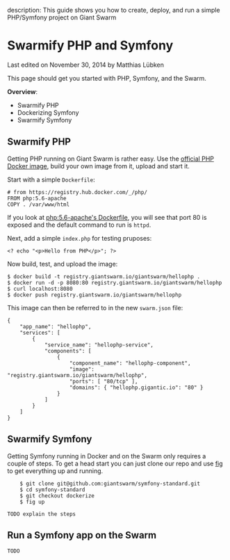 description: This guide shows you how to create, deploy, and run a simple PHP/Symfony project on Giant Swarm

# Swarmify PHP and Symfony

<p class="lastmod">Last edited on November 30, 2014 by Matthias Lübken</p>

This page should get you started with PHP, Symfony, and the Swarm. 

__Overview__:

* Swarmify PHP
* Dockerizing Symfony
* Swarmify Symfony

## Swarmify PHP

Getting PHP running on Giant Swarm is rather easy. Use the [official PHP Docker image](https://registry.hub.docker.com/_/php/), build your own image from it, upload and start it.

Start with a simple `Dockerfile`:

```
# from https://registry.hub.docker.com/_/php/	
FROM php:5.6-apache
COPY . /var/www/html
```

If you look at [php:5.6-apache's Dockerfile](https://github.com/docker-library/php/blob/e19f15271b1cbe9d3e5c9f0c552beca9579f0677/5.6/apache/Dockerfile), you will see that port 80 is exposed and the default command to run is `httpd`.

Next, add a simple `index.php` for testing pruposes:
	
	<? echo "<p>Hello from PHP</p>"; ?>

Now build, test, and upload the image:
	
	$ docker build -t registry.giantswarm.io/giantswarm/hellophp .
	$ docker run -d -p 8080:80 registry.giantswarm.io/giantswarm/hellophp
	$ curl localhost:8080
	$ docker push registry.giantswarm.io/giantswarm/hellophp
 
This image can then be referred to in the new `swarm.json` file:

	{
	    "app_name": "hellophp",
	    "services": [
	        {
	            "service_name": "hellophp-service",
	            "components": [
	                {
	                    "component_name": "hellophp-component",
	                    "image": "registry.giantswarm.io/giantswarm/hellophp",
						"ports": [ "80/tcp" ],
	                    "domains": { "hellophp.gigantic.io": "80" }
	                }
	            ]
	        }
	    ]
	}

## Swarmify Symfony

Getting Symfony running in Docker and on the Swarm only requires a couple of steps. To get a head start you can just clone our repo and use [fig](http://www.fig.sh/) to get everything up and running.

```
	$ git clone git@github.com:giantswarm/symfony-standard.git
	$ cd symfony-standard
	$ git checkout dockerize
	$ fig up
```

	TODO explain the steps

## Run a Symfony app on the Swarm
	
	TODO




